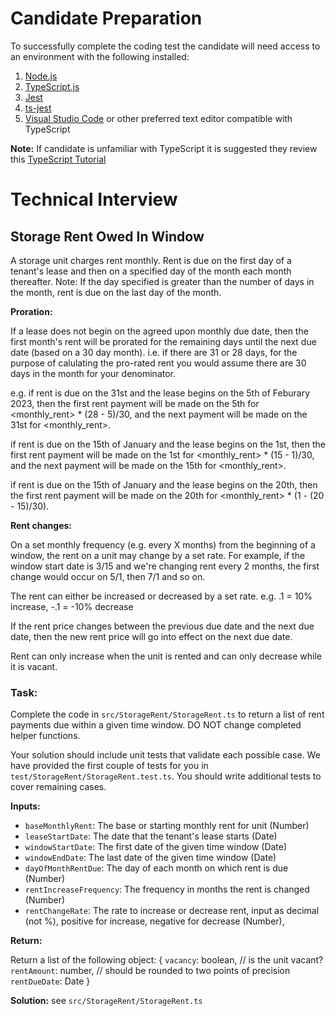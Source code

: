
# Candidate Preparation
To successfully complete the coding test the candidate will need access to an environment with the following installed:
1. [Node.js](https://nodejs.org/en)
2. [TypeScript.js](https://www.typescriptlang.org/download)
3. [Jest](https://www.typescriptlang.org/download)
4. [ts-jest](https://jestjs.io/docs/getting-started#via-ts-jest)
5. [Visual Studio Code](https://code.visualstudio.com) or other preferred text editor compatible with TypeScript

**Note:** If candidate is unfamiliar with TypeScript it is suggested they review this [TypeScript Tutorial](https://www.w3schools.com/typescript/)

# Technical Interview

## Storage Rent Owed In Window

A storage unit charges rent monthly. Rent is due on the first day of a tenant's lease and then on a specified day of the month each month thereafter. Note: If the day specified is greater than the number of days in the month, rent is due on the last day of the month.

**Proration:**

If a lease does not begin on the agreed upon monthly due date, then the first month's rent will be prorated for the remaining days until the next due date (based on a 30 day month). i.e. if there are 31 or 28 days, for the purpose of calulating the pro-rated rent you would assume there are 30 days in the month for your denominator.

e.g. 
if rent is due on the 31st and the lease begins on the 5th of Feburary 2023, then the first rent payment will be made on the 5th for \<monthly_rent\> * (28 - 5)/30, and the next payment will be made on the 31st for \<monthly_rent\>. 

if rent is due on the 15th of January and the lease begins on the 1st, then the first rent payment will be made on the 1st for \<monthly_rent\> * (15 - 1)/30, and the next payment will be made on the 15th for \<monthly_rent\>. 

if rent is due on the 15th of January and the lease begins on the 20th, then the first rent payment will be made on the 20th for \<monthly_rent\> * (1 - (20 - 15)/30).

**Rent changes:**

On a set monthly frequency (e.g. every X months) from the beginning of a window, the rent on a unit may change by a set rate. For example, if the window start date is 3/15 and we're changing rent every 2 months, the first change would occur on 5/1, then 7/1 and so on.

The rent can either be increased or decreased by a set rate. e.g. .1 = 10% increase, -.1 = -10% decrease

If the rent price changes between the previous due date and the next due date, then the new rent price will go into effect on the next due date.

Rent can only increase when the unit is rented and can only decrease while it is vacant.

### Task: ###

Complete the code in `src/StorageRent/StorageRent.ts` to return a list of rent payments due within a given time window. DO NOT change completed helper functions.

Your solution should include unit tests that validate each possible case. We have provided the first couple of tests for you in `test/StorageRent/StorageRent.test.ts`. You should write additional tests to cover remaining cases.

**Inputs:**
- `baseMonthlyRent`: The base or starting monthly rent for unit (Number)
- `leaseStartDate`: The date that the tenant's lease starts (Date)
- `windowStartDate`: The first date of the given time window (Date)
- `windowEndDate`: The last date of the given time window (Date)
- `dayOfMonthRentDue`: The day of each month on which rent is due (Number)
- `rentIncreaseFrequency`: The frequency in months the rent is changed (Number)
- `rentChangeRate`: The rate to increase or decrease rent, input as decimal (not %), positive for increase, negative for decrease (Number), 

**Return:**

Return a list of the following object:
{
    `vacancy`: boolean, // is the unit vacant? 
    `rentAmount`: number, // should be rounded to two points of precision
    `rentDueDate`: Date
}

**Solution:** see `src/StorageRent/StorageRent.ts`
